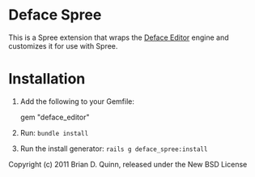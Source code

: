 Deface Spree
============

This is a Spree extension that wraps the [Deface Editor](https://github.com/railsdog/deface_editor) engine and customizes it for use with Spree.


Installation
============

1. Add the following to your Gemfile:

    gem "deface_editor"

2. Run: `bundle install`

3. Run the install generator: `rails g deface_spree:install`


Copyright (c) 2011 Brian D. Quinn, released under the New BSD License
